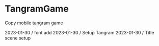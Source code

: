 # TangramGame
Copy mobile tangram game

2023-01-30 / font add
2023-01-30 / Setup Tangram
2023-01-30 / Title scene setup